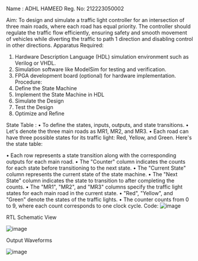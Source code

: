 Name : ADHL HAMEED
Reg. No: 212223050002

Aim:
To design and simulate a traffic light controller for an intersection of three main roads, where each road has equal priority. The controller should regulate the traffic flow efficiently, ensuring safety and smooth movement of vehicles while diverting the traffic to path 1 direction and disabling control in other directions.
Apparatus Required:
1.	Hardware Description Language (HDL) simulation environment such as Verilog or VHDL.
2.	Simulation software like ModelSim for testing and verification.
3.	FPGA development board (optional) for hardware implementation.
Procedure:
1.	Define the State Machine
2.	Implement the State Machine in HDL
3.	Simulate the Design
4.	Test the Design
5.	Optimize and Refine

State Table :
•	To define the states, inputs, outputs, and state transitions. 
•	Let's denote the three main roads as MR1, MR2, and MR3. 
•	Each road can have three possible states for its traffic light: Red, Yellow, and Green. Here's the state table:
   
•	Each row represents a state transition along with the corresponding outputs for each main road.
•	The "Counter" column indicates the counts for each state before transitioning to the next state.
•	The "Current State" column represents the current state of the state machine.
•	The "Next State" column indicates the state to transition to after completing the counts.
•	The "MR1", "MR2", and "MR3" columns specify the traffic light states for each main road in the current state.
•	"Red", "Yellow", and "Green" denote the states of the traffic lights.
•	The counter counts from 0 to 9, where each count corresponds to one clock cycle.
Code:
![image](https://github.com/adhlhameed/Hackathon/assets/168260238/8bda021f-277a-45af-9852-4eace40e154c)

RTL Schematic View

![image](https://github.com/adhlhameed/Hackathon/assets/168260238/5525ef08-9b20-4128-a671-389bbb31e0f6)


 


Output Waveforms

![image](https://github.com/adhlhameed/Hackathon/assets/168260238/9d1aac82-8658-4304-add6-66665864a287)


